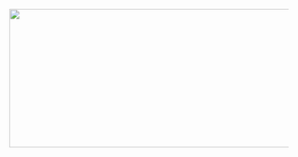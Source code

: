 <p align="center">
  <a href="https://rickynguyen.dev">
    <img src="https://rickynguyen.dev/banner.svg" width="750" height="250">
  </a>
</p>
